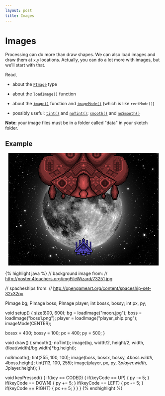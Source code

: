 ```yaml
---
layout: post
title: Images
---
```


# Images

Processing can do more than draw shapes. We can also load images and
draw them at `x`,`y` locations. Actually, you can do a lot more with
images, but we'll start with that.

Read,

- about the [`PImage`](http://processing.org/reference/PImage.html) type
  
- about the
  [`loadImage()`](http://processing.org/reference/loadImage_.html)
  function
  
- about the [`image()`](http://processing.org/reference/image_.html)
  function and [`imageMode()`](http://processing.org/reference/imageMode_.html) (which is like `rectMode()`)

- possibly useful: [`tint()`](http://processing.org/reference/tint_.html) and [`noTint()`](http://processing.org/reference/noTint_.html); [`smooth()`](http://processing.org/reference/smooth_.html) and [`noSmooth()`](http://processing.org/reference/noSmooth_.html)
  
**Note**: your image files must be in a folder called "data" in your
sketch folder.

## Example

<div style="text-align: center; margin: 10px;">
<img src="/images/images-example.png" />
</div>

{% highlight java %}
// background image from:
// http://poster.4teachers.org/imgFileWizard/73251.jpg

// spacheships from:
// http://opengameart.org/content/spaceship-set-32x32px

PImage bg;
PImage boss;
PImage player;
int bossx, bossy;
int px, py;

void setup()
{
  size(800, 600);
  bg = loadImage("moon.jpg");
  boss = loadImage("boss1.png");
  player = loadImage("player_ship.png");
  imageMode(CENTER);
  
  bossx = 400; bossy = 100;
  px = 400; py = 500;
}

void draw()
{
  smooth();
  noTint();
  image(bg, width/2, height/2, 
    width, (float(width)/bg.width)*bg.height);
  
  noSmooth();
  tint(255, 100, 100);
  image(boss, bossx, bossy, 4*boss.width, 4*boss.height);
  tint(113, 100, 255);
  image(player, px, py, 3*player.width, 3*player.height);
}

void keyPressed()
{
  if(key == CODED)
  {
    if(keyCode == UP)
    {
      py -= 5;
    }
    if(keyCode == DOWN)
    {
      py += 5;
    }
    if(keyCode == LEFT)
    {
      px -= 5;
    }
    if(keyCode == RIGHT)
    {
      px += 5;
    }
  }
}
{% endhighlight %}

